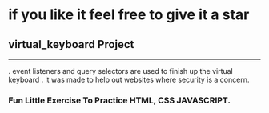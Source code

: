 # if you like it feel free to give it a star
## virtual_keyboard Project 
---
. event listeners and query selectors are used to finish up the virtual keyboard
. it was made to help out websites where security is a concern.

### Fun Little Exercise To Practice HTML, CSS JAVASCRIPT.

